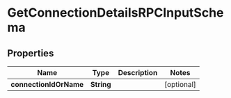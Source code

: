
# GetConnectionDetailsRPCInputSchema

## Properties
Name | Type | Description | Notes
------------ | ------------- | ------------- | -------------
**connectionIdOrName** | **String** |  |  [optional]




